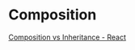 # Composition

[Composition vs Inheritance - React](https://reactjs.org/docs/composition-vs-inheritance.html)